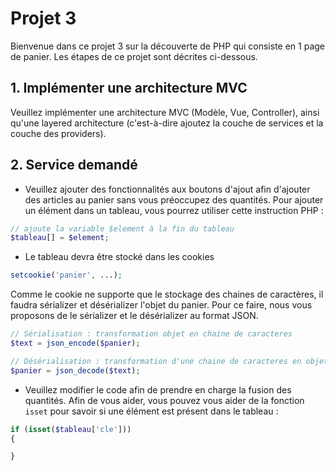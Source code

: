 # Projet 3

Bienvenue dans ce projet 3 sur la découverte de PHP qui consiste en 1 page de panier.
Les étapes de ce projet sont décrites ci-dessous.

## 1. Implémenter une architecture MVC

Veuillez implémenter une architecture MVC (Modèle, Vue, Controller), ainsi qu'une layered architecture (c'est-à-dire ajoutez la couche de services et la couche des providers).

## 2. Service demandé

- Veuillez ajouter des fonctionnalités aux boutons d'ajout afin d'ajouter des articles au panier sans vous préoccupez des quantités.
Pour ajouter un élément dans un tableau, vous pourrez utiliser cette instruction PHP :

```php
// ajoute la variable $element à la fin du tableau
$tableau[] = $element;
```

- Le tableau devra être stocké dans les cookies

```php
setcookie('panier', ...);
```

Comme le cookie ne supporte que le stockage des chaines de caractères, il faudra sérializer et désérializer l'objet du panier. Pour ce faire, nous vous proposons de le sérializer et le désérializer au format JSON.

```php
// Sérialisation : transformation objet en chaine de caracteres
$text = json_encode($panier);
```

```php
// Désérialisation : transformation d'une chaine de caracteres en objet
$panier = json_decode($text);
```

- Veuillez modifier le code afin de prendre en charge la fusion des quantités.
Afin de vous aider, vous pouvez vous aider de la fonction `isset` pour savoir si une élément est présent dans le tableau :

```php
if (isset($tableau['cle']))
{

}
```
